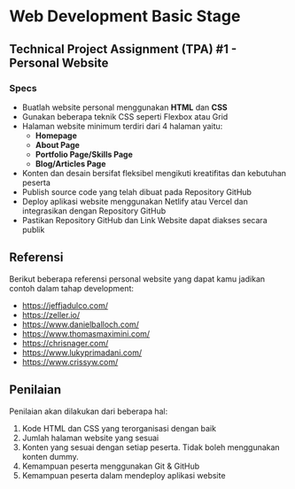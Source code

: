 # Web Development Basic Stage

## Technical Project Assignment (TPA) #1 - Personal Website

### Specs

- Buatlah website personal menggunakan **HTML** dan **CSS**
- Gunakan beberapa teknik CSS seperti Flexbox atau Grid
- Halaman website minimum terdiri dari 4 halaman yaitu:
  - **Homepage**
  - **About Page**
  - **Portfolio Page/Skills Page**
  - **Blog/Articles Page**
- Konten dan desain bersifat fleksibel mengikuti kreatifitas dan kebutuhan peserta
- Publish source code yang telah dibuat pada Repository GitHub
- Deploy aplikasi website menggunakan Netlify atau Vercel dan integrasikan dengan Repository GitHub
- Pastikan Repository GitHub dan Link Website dapat diakses secara publik

## Referensi

Berikut beberapa referensi personal website yang dapat kamu jadikan contoh dalam tahap development:

- https://jeffjadulco.com/
- https://zeller.io/
- https://www.danielballoch.com/
- https://www.thomasmaximini.com/
- https://chrisnager.com/
- https://www.lukyprimadani.com/
- https://www.crissyw.com/

## Penilaian

Penilaian akan dilakukan dari beberapa hal:

1. Kode HTML dan CSS yang terorganisasi dengan baik
2. Jumlah halaman website yang sesuai
3. Konten yang sesuai dengan setiap peserta. Tidak boleh menggunakan konten dummy.
4. Kemampuan peserta menggunakan Git & GitHub
5. Kemampuan peserta dalam mendeploy aplikasi website
